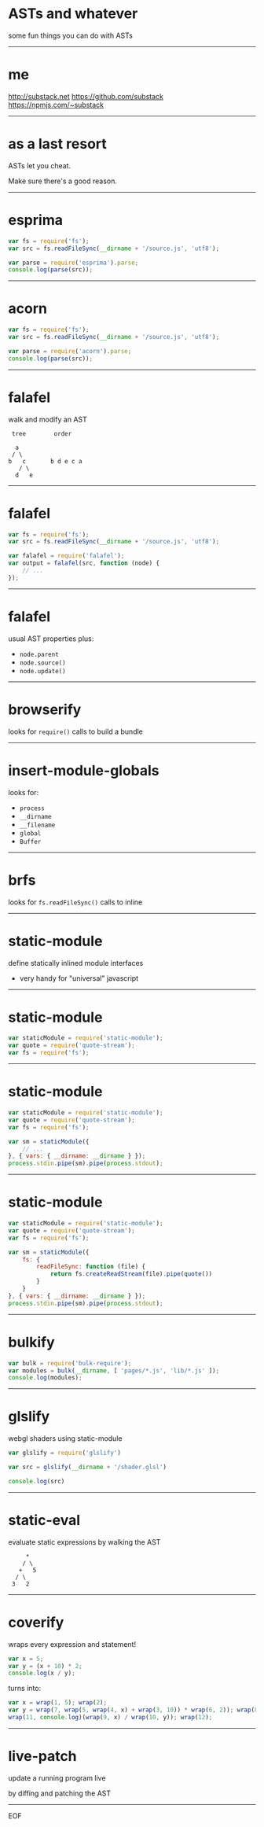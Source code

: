 # ASTs and whatever

some fun things you can do with ASTs

---
# me

http://substack.net
https://github.com/substack
https://npmjs.com/~substack

---
# as a last resort

ASTs let you cheat.

Make sure there's a good reason.

---
# esprima

``` js
var fs = require('fs');
var src = fs.readFileSync(__dirname + '/source.js', 'utf8');

var parse = require('esprima').parse;
console.log(parse(src));
```

---
# acorn

``` js
var fs = require('fs');
var src = fs.readFileSync(__dirname + '/source.js', 'utf8');

var parse = require('acorn').parse;
console.log(parse(src));
```

---
# falafel

walk and modify an AST

     tree        order

      a
     / \
    b   c       b d e c a
       / \
      d   e

---
# falafel

``` js
var fs = require('fs');
var src = fs.readFileSync(__dirname + '/source.js', 'utf8');

var falafel = require('falafel');
var output = falafel(src, function (node) {
    // ...
});
```

---
# falafel

usual AST properties plus:

* `node.parent`
* `node.source()`
* `node.update()`

---
# browserify

looks for `require()` calls to build a bundle

---
# insert-module-globals

looks for:

* `process`
* `__dirname`
* `__filename`
* `global`
* `Buffer`

---
# brfs

looks for `fs.readFileSync()` calls to inline

---
# static-module

define statically inlined module interfaces

* very handy for "universal" javascript

---
# static-module

``` js
var staticModule = require('static-module');
var quote = require('quote-stream');
var fs = require('fs');
```

---
# static-module

``` js
var staticModule = require('static-module');
var quote = require('quote-stream');
var fs = require('fs');

var sm = staticModule({
    // ...
}, { vars: { __dirname: __dirname } });
process.stdin.pipe(sm).pipe(process.stdout);
```

---
# static-module

``` js
var staticModule = require('static-module');
var quote = require('quote-stream');
var fs = require('fs');

var sm = staticModule({
    fs: {
        readFileSync: function (file) {
            return fs.createReadStream(file).pipe(quote())
        }
    }
}, { vars: { __dirname: __dirname } });
process.stdin.pipe(sm).pipe(process.stdout);
```

---
# bulkify

``` js
var bulk = require('bulk-require');
var modules = bulk(__dirname, [ 'pages/*.js', 'lib/*.js' ]);
console.log(modules);
```

---
# glslify

webgl shaders using static-module

``` js
var glslify = require('glslify')

var src = glslify(__dirname + '/shader.glsl')

console.log(src)
```

---
# static-eval

evaluate static expressions by walking the AST

```
     *
    / \
   +   5
  / \
 3   2
```

---
# coverify

wraps every expression and statement!

``` js
var x = 5;
var y = (x + 10) * 2;
console.log(x / y);
```

turns into:

``` js
var x = wrap(1, 5); wrap(2);
var y = wrap(7, wrap(5, wrap(4, x) + wrap(3, 10)) * wrap(6, 2)); wrap(8);
wrap(11, console.log)(wrap(9, x) / wrap(10, y)); wrap(12);
```

---
# live-patch

update a running program live

by diffing and patching the AST

---

EOF
